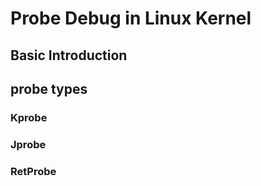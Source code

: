 # Probe Debug in Linux Kernel

## Basic Introduction

## probe types

### Kprobe

### Jprobe

### RetProbe